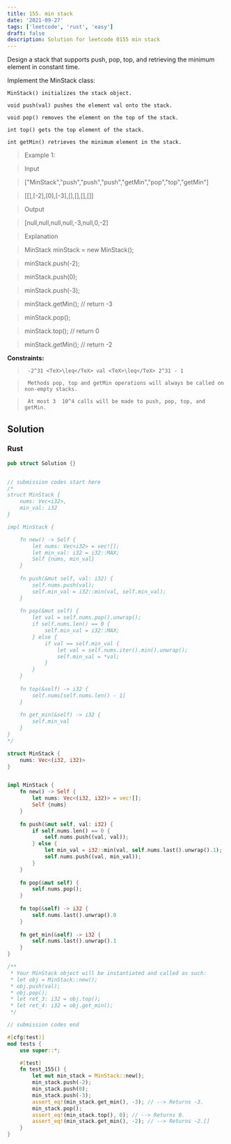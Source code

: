 ```yaml
---
title: 155. min stack
date: '2021-09-27'
tags: ['leetcode', 'rust', 'easy']
draft: false
description: Solution for leetcode 0155 min stack
---
```


 

  Design a stack that supports push, pop, top, and retrieving the minimum element in constant time.

  Implement the MinStack class:

  

  	MinStack() initializes the stack object.

  	void push(val) pushes the element val onto the stack.

  	void pop() removes the element on the top of the stack.

  	int top() gets the top element of the stack.

  	int getMin() retrieves the minimum element in the stack.

  

   

 >   Example 1:

  

 >   Input

 >   ["MinStack","push","push","push","getMin","pop","top","getMin"]

 >   [[],[-2],[0],[-3],[],[],[],[]]

 >   Output

 >   [null,null,null,null,-3,null,0,-2]

 >   Explanation

 >   MinStack minStack <TeX>=</TeX> new MinStack();

 >   minStack.push(-2);

 >   minStack.push(0);

 >   minStack.push(-3);

 >   minStack.getMin(); // return -3

 >   minStack.pop();

 >   minStack.top();    // return 0

 >   minStack.getMin(); // return -2

  

   

  **Constraints:**

  

 >   	-2^31 <TeX>\leq</TeX> val <TeX>\leq</TeX> 2^31 - 1

 >   	Methods pop, top and getMin operations will always be called on non-empty stacks.

 >   	At most 3  10^4 calls will be made to push, pop, top, and getMin.


## Solution
### Rust
```rust
pub struct Solution {}


// submission codes start here
/* 
struct MinStack {
    nums: Vec<i32>,
    min_val: i32
}

impl MinStack {

    fn new() -> Self {
        let nums: Vec<i32> = vec![];
        let min_val: i32 = i32::MAX;
        Self {nums, min_val}
    }
    
    fn push(&mut self, val: i32) {
        self.nums.push(val);
        self.min_val = i32::min(val, self.min_val);        
    }
    
    fn pop(&mut self) {
        let val = self.nums.pop().unwrap();
        if self.nums.len() == 0 {
            self.min_val = i32::MAX;
        } else {
            if val == self.min_val {
                let val = self.nums.iter().min().unwrap();
                self.min_val = *val;
            }    
        }
    }
    
    fn top(&self) -> i32 {
        self.nums[self.nums.len() - 1]
    }
    
    fn get_min(&self) -> i32 {
        self.min_val
    }
}
*/

struct MinStack {
    nums: Vec<(i32, i32)>
}


impl MinStack {
    fn new() -> Self {
        let nums: Vec<(i32, i32)> = vec![];
        Self {nums}
    }
    
    fn push(&mut self, val: i32) {
        if self.nums.len() == 0 {
            self.nums.push((val, val));
        } else {
            let min_val = i32::min(val, self.nums.last().unwrap().1);
            self.nums.push((val, min_val));
        }
    }
    
    fn pop(&mut self) {
        self.nums.pop();
    }
    
    fn top(&self) -> i32 {
        self.nums.last().unwrap().0
    }
    
    fn get_min(&self) -> i32 {
        self.nums.last().unwrap().1
    }
}

/**
 * Your MinStack object will be instantiated and called as such:
 * let obj = MinStack::new();
 * obj.push(val);
 * obj.pop();
 * let ret_3: i32 = obj.top();
 * let ret_4: i32 = obj.get_min();
 */

// submission codes end

#[cfg(test)]
mod tests {
    use super::*;

    #[test]
    fn test_155() {
        let mut min_stack = MinStack::new();
        min_stack.push(-2);
        min_stack.push(0);
        min_stack.push(-3);
        assert_eq!(min_stack.get_min(), -3); // --> Returns -3.
        min_stack.pop();
        assert_eq!(min_stack.top(), 0); // --> Returns 0.
        assert_eq!(min_stack.get_min(), -2); // --> Returns -2.[]
    }
}

```
